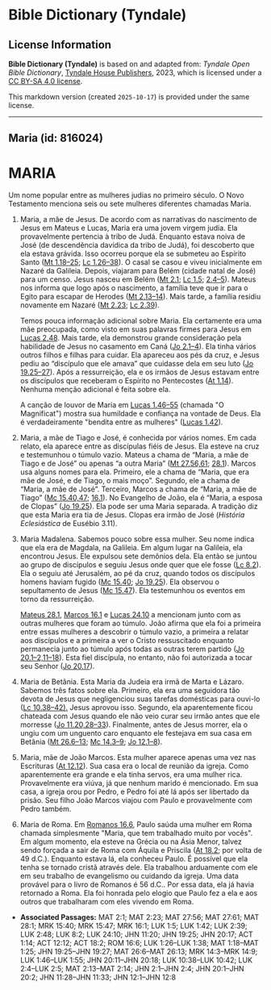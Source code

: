 # Bible Dictionary (Tyndale)

## License Information

**Bible Dictionary (Tyndale)** is based on and adapted from: _Tyndale Open Bible Dictionary_, [Tyndale House Publishers](https://tyndaleopenresources.com/), 2023, which is licensed under a [CC BY-SA 4.0 license](https://creativecommons.org/licenses/by-sa/4.0/legalcode.en).

This markdown version (created `2025-10-17`) is provided under the same license.



--------------------------------

## Maria (id: 816024)

MARIA
=====

Um nome popular entre as mulheres judias no primeiro século. O Novo Testamento menciona seis ou sete mulheres diferentes chamadas Maria.

1. Maria, a mãe de Jesus. De acordo com as narrativas do nascimento de Jesus em Mateus e Lucas, Maria era uma jovem virgem judia. Ela provavelmente pertencia à tribo de Judá. Enquanto estava noiva de José (de descendência davídica da tribo de Judá), foi descoberto que ela estava grávida. Isso ocorreu porque ela se submeteu ao Espírito Santo ([Mt 1\.18–25](https://ref.ly/Matt1:18-Matt1:25); [Lc 1\.26–38](https://ref.ly/Luke1:26-Luke1:38)). O casal se casou e viveu inicialmente em Nazaré da Galileia. Depois, viajaram para Belém (cidade natal de José) para um censo. Jesus nasceu em Belém ([Mt 2\.1](https://ref.ly/Matt2:1); [Lc 1\.5](https://ref.ly/Luke1:5); [2\.4–5](https://ref.ly/Luke2:4-Luke2:5)). Mateus nos informa que logo após o nascimento, a família teve que ir para o Egito para escapar de Herodes ([Mt 2\.13–14](https://ref.ly/Matt2:13-Matt2:14)). Mais tarde, a família residiu novamente em Nazaré ([Mt 2\.23](https://ref.ly/Matt2:23); [Lc 2\.39](https://ref.ly/Luke2:39)).

    Temos pouca informação adicional sobre Maria. Ela certamente era uma mãe preocupada, como visto em suas palavras firmes para Jesus em [Lucas 2\.48](https://ref.ly/Luke2:48). Mais tarde, ela demonstrou grande consideração pela habilidade de Jesus no casamento em Caná ([Jo 2\.1–4](https://ref.ly/John2:1-John2:4)). Ela tinha vários outros filhos e filhas para cuidar. Ela apareceu aos pés da cruz, e Jesus pediu ao “discípulo que ele amava” que cuidasse dela em seu luto ([Jo 19\.25–27](https://ref.ly/John19:25-John19:27)). Após a ressurreição, ela e os irmãos de Jesus estavam entre os discípulos que receberam o Espírito no Pentecostes ([At 1\.14](https://ref.ly/Acts1:14)). Nenhuma menção adicional é feita sobre ela.

    A canção de louvor de Maria em [Lucas 1\.46–55](https://ref.ly/Luke1:46-Luke1:55) (chamada "O Magnificat") mostra sua humildade e confiança na vontade de Deus. Ela é verdadeiramente "bendita entre as mulheres" ([Lucas 1\.42](https://ref.ly/Luke1:42)).

2. Maria, a mãe de Tiago e José, é conhecida por vários nomes. Em cada relato, ela aparece entre as discípulas fiéis de Jesus. Ela esteve na cruz e testemunhou o túmulo vazio. Mateus a chama de “Maria, a mãe de Tiago e de José” ou apenas “a outra Maria” ([Mt 27\.56,61](https://ref.ly/Matt27:56,Matt27:61); [28\.1](https://ref.ly/Matt28:1)). Marcos usa alguns nomes para ela. Primeiro, ele a chama de “Maria, que era mãe de José, e de Tiago, o mais moço”. Segundo, ele a chama de “Maria, a mãe de José”. Terceiro, Marcos a chama de “Maria, a mãe de Tiago” ([Mc 15\.40,47](https://ref.ly/Mark15:40,Mark15:47); [16\.1](https://ref.ly/Mark16:1)). No Evangelho de João, ela é “Maria, a esposa de Clopas” ([Jo 19\.25](https://ref.ly/John19:25)). Ela pode ser uma Maria separada. A tradição diz que esta Maria era tia de Jesus. Clopas era irmão de José (*História Eclesiástica* de Eusébio 3\.11\).
3. Maria Madalena. Sabemos pouco sobre essa mulher. Seu nome indica que ela era de Magdala, na Galileia. Em algum lugar na Galileia, ela encontrou Jesus. Ele expulsou sete demônios dela. Ela então se juntou ao grupo de discípulos e seguiu Jesus onde quer que ele fosse ([Lc 8\.2](https://ref.ly/Luke8:2)). Ela o seguiu até Jerusalém, ao pé da cruz, quando todos os discípulos homens haviam fugido ([Mc 15\.40](https://ref.ly/Mark15:40); [Jo 19\.25](https://ref.ly/John19:25)). Ela observou o sepultamento de Jesus ([Mc 15\.47](https://ref.ly/Mark15:47)). Ela testemunhou os eventos em torno da ressurreição.

    [Mateus 28\.1](https://ref.ly/Matt28:1), [Marcos 16\.1](https://ref.ly/Mark16:1) e [Lucas 24\.10](https://ref.ly/Luke24:10) a mencionam junto com as outras mulheres que foram ao túmulo. João afirma que ela foi a primeira entre essas mulheres a descobrir o túmulo vazio, a primeira a relatar aos discípulos e a primeira a ver o Cristo ressuscitado enquanto permanecia junto ao túmulo após todas as outras terem partido ([Jo 20\.1–2,11–18](https://ref.ly/John20:1-John20:2,John20:11-John20:18)). Esta fiel discípula, no entanto, não foi autorizada a tocar seu Senhor ([Jo 20\.17](https://ref.ly/John20:17)).

4. Maria de Betânia. Esta Maria da Judeia era irmã de Marta e Lázaro. Sabemos três fatos sobre ela. Primeiro, ela era uma seguidora tão devota de Jesus que negligenciou suas tarefas domésticas para ouvi\-lo ([Lc 10\.38–42\).](https://ref.ly/Luke10:38-Luke10:42) Jesus aprovou isso. Segundo, ela aparentemente ficou chateada com Jesus quando ele não veio curar seu irmão antes que ele morresse ([Jo 11\.20,28–33](https://ref.ly/John11:20,John11:28-John11:33)). Finalmente, antes de Jesus morrer, ela o ungiu com um unguento caro enquanto ele festejava em sua casa em Betânia ([Mt 26\.6–13](https://ref.ly/Matt26:6-Matt26:13); [Mc 14\.3–9](https://ref.ly/Mark14:3-Mark14:9); [Jo 12\.1–8](https://ref.ly/John12:1-John12:8)).
5. Maria, mãe de João Marcos. Esta mulher aparece apenas uma vez nas Escrituras ([At 12\.12](https://ref.ly/Acts12:12)). Sua casa era o local de reunião da igreja. Como aparentemente era grande e ela tinha servos, era uma mulher rica. Provavelmente era viúva, já que nenhum marido é mencionado. Em sua casa, a igreja orou por Pedro, e Pedro foi até lá após ser libertado da prisão. Seu filho João Marcos viajou com Paulo e provavelmente com Pedro também.
6. Maria de Roma. Em [Romanos 16\.6](https://ref.ly/Rom16:6), Paulo saúda uma mulher em Roma chamada simplesmente "Maria, que tem trabalhado muito por vocês". Em algum momento, ela esteve na Grécia ou na Ásia Menor, talvez sendo forçada a sair de Roma com Áquila e Priscila ([At 18\.2](https://ref.ly/Acts18:2); por volta de 49 d.C.). Enquanto estava lá, ela conheceu Paulo. É possível que ela tenha se tornado cristã através dele. Ela trabalhou arduamente com ele em seu trabalho de evangelismo ou cuidando da igreja. Uma data provável para o livro de Romanos é 56 d.C.. Por essa data, ela já havia retornado a Roma. Ela foi honrada pelo elogio que Paulo fez a ela e aos outros que trabalharam com eles vivendo em Roma.

* **Associated Passages:** MAT 2:1; MAT 2:23; MAT 27:56; MAT 27:61; MAT 28:1; MRK 15:40; MRK 15:47; MRK 16:1; LUK 1:5; LUK 1:42; LUK 2:39; LUK 2:48; LUK 8:2; LUK 24:10; JHN 11:20; JHN 19:25; JHN 20:17; ACT 1:14; ACT 12:12; ACT 18:2; ROM 16:6; LUK 1:26–LUK 1:38; MAT 1:18–MAT 1:25; JHN 19:25–JHN 19:27; MAT 26:6–MAT 26:13; MRK 14:3–MRK 14:9; LUK 1:46–LUK 1:55; JHN 20:11–JHN 20:18; LUK 10:38–LUK 10:42; LUK 2:4–LUK 2:5; MAT 2:13–MAT 2:14; JHN 2:1–JHN 2:4; JHN 20:1–JHN 20:2; JHN 11:28–JHN 11:33; JHN 12:1–JHN 12:8

